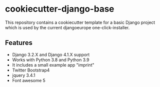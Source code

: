# cookiecutter-django-base
This repository contains a cookiecutter template for a basic Django project which is used by the current djangoeurope one-click-installer.

## Features
* Django 3.2.X and Django 4.1.X support
* Works with Python 3.8 and Python 3.9
* It includes a small example app "imprint"
* Twitter Bootstrap4
* jquery 3.4.1
* Font awesome 5
